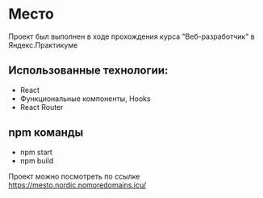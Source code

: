 # Место
Проект был выполнен в ходе прохождения курса "Веб-разработчик" в Яндекс.Практикуме
## Использованные технологии:
 - React
 - Функциональные компоненты, Hooks
 - React Router
## npm команды
 - npm start
 - npm build

Проект можно посмотреть по ссылке 
https://mesto.nordic.nomoredomains.icu/
